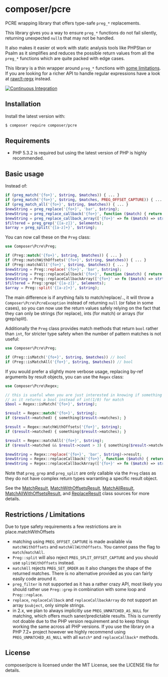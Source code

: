 # composer/pcre

PCRE wrapping library that offers type-safe `preg_*` replacements.

This library gives you a way to ensure `preg_*` functions do not fail silently, returning
unexpected `null`s that may not be handled.

It also makes it easier ot work with static analysis tools like PHPStan or Psalm as it
simplifies and reduces the possible return values from all the `preg_*` functions which
are quite packed with edge cases.

This library is a thin wrapper around `preg_*` functions with [some limitations](#restrictions--limitations).
If you are looking for a richer API to handle regular expressions have a look at
[rawr/t-regx](https://packagist.org/packages/rawr/t-regx) instead.

[![Continuous Integration](https://github.com/composer/pcre/workflows/Continuous%20Integration/badge.svg?branch=main)](https://github.com/composer/pcre/actions)

## Installation

Install the latest version with:

```bash
$ composer require composer/pcre
```

## Requirements

-   PHP 5.3.2 is required but using the latest version of PHP is highly recommended.

## Basic usage

Instead of:

```php
if (preg_match('{fo+}', $string, $matches)) { ... }
if (preg_match('{fo+}', $string, $matches, PREG_OFFSET_CAPTURE)) { ... }
if (preg_match_all('{fo+}', $string, $matches)) { ... }
$newString = preg_replace('{fo+}', 'bar', $string);
$newString = preg_replace_callback('{fo+}', function ($match) { return strtoupper($match[0]); }, $string);
$newString = preg_replace_callback_array(['{fo+}' => fn ($match) => strtoupper($match[0])], $string);
$filtered = preg_grep('{[a-z]}', $elements);
$array = preg_split('{[a-z]+}', $string);
```

You can now call these on the `Preg` class:

```php
use Composer\Pcre\Preg;

if (Preg::match('{fo+}', $string, $matches)) { ... }
if (Preg::matchWithOffsets('{fo+}', $string, $matches)) { ... }
if (Preg::matchAll('{fo+}', $string, $matches)) { ... }
$newString = Preg::replace('{fo+}', 'bar', $string);
$newString = Preg::replaceCallback('{fo+}', function ($match) { return strtoupper($match[0]); }, $string);
$newString = Preg::replaceCallbackArray(['{fo+}' => fn ($match) => strtoupper($match[0])], $string);
$filtered = Preg::grep('{[a-z]}', $elements);
$array = Preg::split('{[a-z]+}', $string);
```

The main difference is if anything fails to match/replace/.., it will throw a `Composer\Pcre\PcreException`
instead of returning `null` (or false in some cases), so you can now use the return values safely relying on
the fact that they can only be strings (for replace), ints (for match) or arrays (for grep/split).

Additionally the `Preg` class provides match methods that return `bool` rather than `int`, for stricter type safety
when the number of pattern matches is not useful:

```php
use Composer\Pcre\Preg;

if (Preg::isMatch('{fo+}', $string, $matches)) // bool
if (Preg::isMatchAll('{fo+}', $string, $matches)) // bool
```

If you would prefer a slightly more verbose usage, replacing by-ref arguments by result objects, you can use the `Regex` class:

```php
use Composer\Pcre\Regex;

// this is useful when you are just interested in knowing if something matched
// as it returns a bool instead of int(1/0) for match
$bool = Regex::isMatch('{fo+}', $string);

$result = Regex::match('{fo+}', $string);
if ($result->matched) { something($result->matches); }

$result = Regex::matchWithOffsets('{fo+}', $string);
if ($result->matched) { something($result->matches); }

$result = Regex::matchAll('{fo+}', $string);
if ($result->matched && $result->count > 3) { something($result->matches); }

$newString = Regex::replace('{fo+}', 'bar', $string)->result;
$newString = Regex::replaceCallback('{fo+}', function ($match) { return strtoupper($match[0]); }, $string)->result;
$newString = Regex::replaceCallbackArray(['{fo+}' => fn ($match) => strtoupper($match[0])], $string)->result;
```

Note that `preg_grep` and `preg_split` are only callable via the `Preg` class as they do not have
complex return types warranting a specific result object.

See the [MatchResult](src/MatchResult.php), [MatchWithOffsetsResult](src/MatchWithOffsetsResult.php), [MatchAllResult](src/MatchAllResult.php),
[MatchAllWithOffsetsResult](src/MatchAllWithOffsetsResult.php), and [ReplaceResult](src/ReplaceResult.php) class sources for more details.

## Restrictions / Limitations

Due to type safety requirements a few restrictions are in place.matchWithOffsets

-   matching using `PREG_OFFSET_CAPTURE` is made available via `matchWithOffsets` and `matchAllWithOffsets`.
    You cannot pass the flag to `match`/`matchAll`.
-   `Preg::split` will also reject `PREG_SPLIT_OFFSET_CAPTURE` and you should use `splitWithOffsets`
    instead.
-   `matchAll` rejects `PREG_SET_ORDER` as it also changes the shape of the returned matches. There
    is no alternative provided as you can fairly easily code around it.
-   `preg_filter` is not supported as it has a rather crazy API, most likely you should rather
    use `Preg::grep` in combination with some loop and `Preg::replace`.
-   `replace`, `replaceCallback` and `replaceCallbackArray` do not support an array `$subject`,
    only simple strings.
-   in 2.x, we plan to always implicitly use `PREG_UNMATCHED_AS_NULL` for matching, which offers much
    saner/predictable results. This is currently not doable due to the PHP version requirement and to
    keep things working the same across all PHP versions. If you use the library on a PHP 7.2+ project
    however we highly recommend using `PREG_UNMATCHED_AS_NULL` with all `match*` and `replaceCallback*`
    methods.

## License

composer/pcre is licensed under the MIT License, see the LICENSE file for details.
